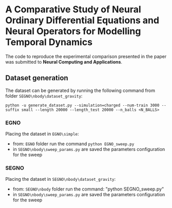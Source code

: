 # A Comparative Study of Neural Ordinary Differential Equations and Neural Operators for Modelling Temporal Dynamics

The code to reproduce the experimental comparison presented in the paper was submitted to **Neural Computing and Applications**.

## Dataset generation
The dataset can be generated by running the following command from folder  `SEGNO\nbody\dataset_gravity`: 

```
python -u generate_dataset.py --simulation=charged --num-train 3000 --suffix small --length 20000 --length_test 20000 --n_balls <N_BALLS>
```

### EGNO
Placing the dataset in `EGNO\simple`:
- from: `EGNO` folder run the command `python EGNO_sweep.py`
- in `SEGNO\nbody\sweep_params.py` are saved the parameters configuration for the sweep

### SEGNO

Placing the dataset in `SEGNO\nbody\dataset_gravity`:
- from: `SEGNO\nbody` folder run the command: "python SEGNO_sweep.py"
- in `SEGNO\nbody\sweep_params.py` are saved the parameters configuration for the sweep

